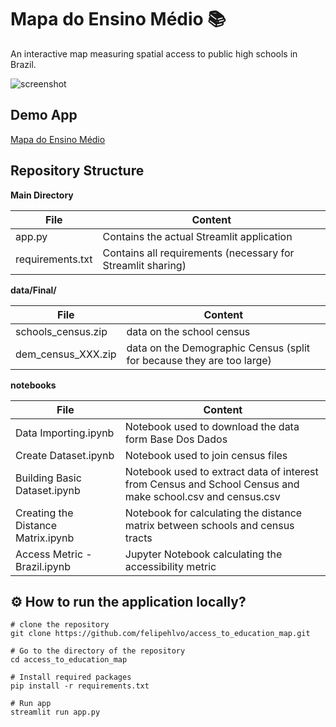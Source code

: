 # Mapa do Ensino Médio 📚
An interactive map measuring spatial access to public high schools in Brazil.

![screenshot](https://github.com/felipehlvo/access_to_education_map/raw/main/Resources/Mapa%20to%20Ensino%20Medio%20Screenshot.png)

## Demo App

[Mapa do Ensino Médio](https://felipehlvo-access-to-education-map-app-u0pbl8.streamlit.app/)

## Repository Structure

**Main Directory**

| File | Content |
| ------------- | ------------- |
| app.py | Contains the actual Streamlit application |
| requirements.txt | Contains all requirements (necessary for Streamlit sharing) |

**data/Final/**

| File | Content |
| ------------- | ------------- |
|schools_census.zip| data on the school census |
|dem_census_XXX.zip | data on the Demographic Census (split for because they are too large) |

**notebooks**

| File | Content |
| ------------- | ------------- |
| Data Importing.ipynb | Notebook used to download the data form Base Dos Dados |
| Create Dataset.ipynb | Notebook used to join census files |
| Building Basic Dataset.ipynb | Notebook used to extract data of interest from Census and School Census and make school.csv and census.csv |
| Creating the Distance Matrix.ipynb | Notebook for calculating the distance matrix between schools and census tracts |
| Access Metric - Brazil.ipynb | Jupyter Notebook calculating the accessibility metric |


## ⚙️ How to run the application locally?

```
# clone the repository
git clone https://github.com/felipehlvo/access_to_education_map.git

# Go to the directory of the repository
cd access_to_education_map

# Install required packages
pip install -r requirements.txt

# Run app
streamlit run app.py
```

